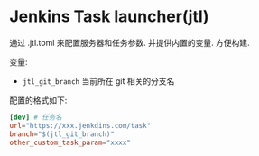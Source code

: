 # Jenkins Task launcher(jtl)

通过 .jtl.toml 来配置服务器和任务参数. 并提供内置的变量. 方便构建.

变量:
- `jtl_git_branch` 当前所在 git 相关的分支名

配置的格式如下:
```toml
[dev] # 任务名
url="https://xxx.jenkdins.com/task"
branch="$(jtl_git_branch)"
other_custom_task_param="xxxx"
```


